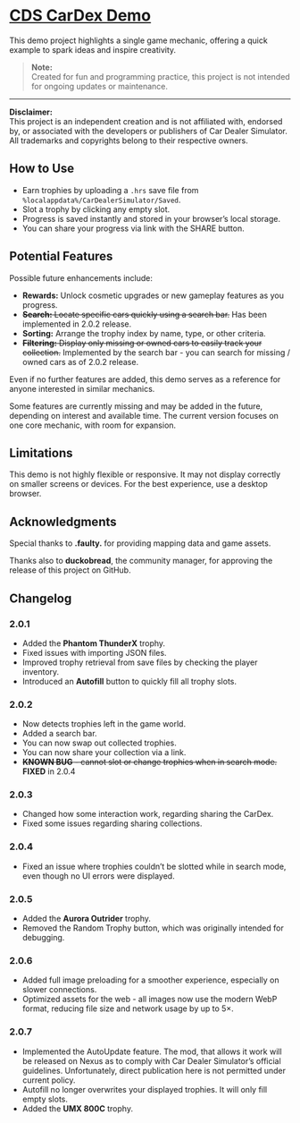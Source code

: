 # [CDS CarDex Demo](https://logyqt.github.io/CARDEXDEMO/)

This demo project highlights a single game mechanic, offering a quick example to spark ideas and inspire creativity.

> **Note:**  
> Created for fun and programming practice, this project is not intended for ongoing updates or maintenance.

---

**Disclaimer:**  
This project is an independent creation and is not affiliated with, endorsed by, or associated with the developers or publishers of Car Dealer Simulator. All trademarks and copyrights belong to their respective owners.

## How to Use

- Earn trophies by uploading a `.hrs` save file from `%localappdata%/CarDealerSimulator/Saved`.
- Slot a trophy by clicking any empty slot.
- Progress is saved instantly and stored in your browser’s local storage.
- You can share your progress via link with the SHARE button.

## Potential Features

Possible future enhancements include:

- **Rewards:** Unlock cosmetic upgrades or new gameplay features as you progress.
- ~~**Search:** Locate specific cars quickly using a search bar.~~ Has been implemented in 2.0.2 release.
- **Sorting:** Arrange the trophy index by name, type, or other criteria.
- ~~**Filtering:** Display only missing or owned cars to easily track your collection.~~ Implemented by the search bar - you can search for missing / owned cars as of 2.0.2 release.

Even if no further features are added, this demo serves as a reference for anyone interested in similar mechanics.

Some features are currently missing and may be added in the future, depending on interest and available time. The current version focuses on one core mechanic, with room for expansion.

## Limitations

This demo is not highly flexible or responsive. It may not display correctly on smaller screens or devices. For the best experience, use a desktop browser.

## Acknowledgments

Special thanks to **.faulty.** for providing mapping data and game assets.

Thanks also to **duckobread**, the community manager, for approving the release of this project on GitHub.

## Changelog

### 2.0.1

- Added the **Phantom ThunderX** trophy.
- Fixed issues with importing JSON files.
- Improved trophy retrieval from save files by checking the player inventory.
- Introduced an **Autofill** button to quickly fill all trophy slots.

### 2.0.2

- Now detects trophies left in the game world.
- Added a search bar.
- You can now swap out collected trophies.
- You can now share your collection via a link.
- ~~**KNOWN BUG** - cannot slot or change trophies when in search mode.~~ **FIXED** in 2.0.4

### 2.0.3

- Changed how some interaction work, regarding sharing the CarDex.
- Fixed some issues regarding sharing collections.

### 2.0.4

- Fixed an issue where trophies couldn’t be slotted while in search mode, even though no UI errors were displayed.

### 2.0.5

- Added the **Aurora Outrider** trophy.
- Removed the Random Trophy button, which was originally intended for debugging.

### 2.0.6

- Added full image preloading for a smoother experience, especially on slower connections.
- Optimized assets for the web - all images now use the modern WebP format, reducing file size and network usage by up to 5×.

### 2.0.7

- Implemented the AutoUpdate feature. The mod, that allows it work will be released on Nexus as to comply with Car Dealer Simulator’s official guidelines. Unfortunately, direct publication here is not permitted under current policy.
- Autofill no longer overwrites your displayed trophies. It will only fill empty slots.
- Added the **UMX 800C** trophy.

